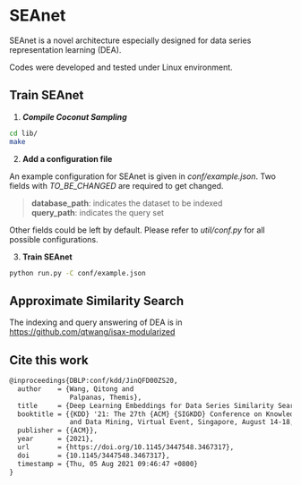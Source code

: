 # SEAnet

SEAnet is a novel architecture especially designed for data series representation learning (DEA).

Codes were developed and tested under Linux environment.

## Train SEAnet

1. _**Compile Coconut Sampling**_

```bash
cd lib/
make
```

2. **Add a configuration file**

An example configuration for SEAnet is given in *conf/example.json*.
Two fields with *TO_BE_CHANGED* are required to get changed.

> **database_path**: indicates the dataset to be indexed \
> **query_path**: indicates the query set

Other fields could be left by default.
Please refer to *util/conf.py* for all possible configurations.

3. **Train SEAnet**

```bash
python run.py -C conf/example.json
```

## Approximate Similarity Search

The indexing and query answering of DEA is in https://github.com/qtwang/isax-modularized

## Cite this work

```latex
@inproceedings{DBLP:conf/kdd/JinQFD00ZS20,
  author    = {Wang, Qitong and 
               Palpanas, Themis},
  title     = {Deep Learning Embeddings for Data Series Similarity Search},
  booktitle = {{KDD} '21: The 27th {ACM} {SIGKDD} Conference on Knowledge Discovery
               and Data Mining, Virtual Event, Singapore, August 14-18, 2021},
  publisher = {{ACM}},
  year      = {2021},
  url       = {https://doi.org/10.1145/3447548.3467317},
  doi       = {10.1145/3447548.3467317},
  timestamp = {Thu, 05 Aug 2021 09:46:47 +0800}
}
```
